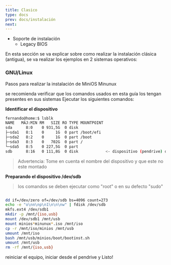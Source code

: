 ```yaml
---
title: Clasico
type: docs
prev: docs/instalación
next:
---
```



* Soporte de instalación  
    * Legacy BIOS

En esta sección se va explicar sobre como realizar la instalación clásica (antigua), se va realizar los ejemplos en 2 sistemas operativos:

### GNU/Linux

Pasos para realizar la instalación de MiniOS Minunux

se recomienda verificar que los comandos usados en esta guía los tengan presentes en sus sistemas
Ejecutar los siguientes comandos:

**Identificar el dispositivo**

```bash {filename="bash"}
fernando@home:$ lsblk 
NAME   MAJ:MIN RM   SIZE RO TYPE MOUNTPOINT
sda      8:0    0 931,5G  0 disk 
├─sda1   8:1    0     1G  0 part /boot/efi
├─sda2   8:2    0     1G  0 part /boot
├─sda3   8:3    0   702G  0 part /
└─sda5   8:5    0 227,5G  0 part 
sdb      8:16   0 111,8G  0 disk            <- dispositivo (pendrive) donde se desea instalar

```
> Advertencia: Tome en cuenta el nombre del dispositivo y que este no este montado  

**Preparando el dispositivo /dev/sdb**  

> los comandos se deben ejecutar como "root" o en su defecto "sudo"   
  

```bash  {filename="bash"}

dd if=/dev/zero of=/dev/sdb bs=4096 count=273  
echo -e "o\nn\np\n1\n\n\nw" | fdisk /dev/sdb   
mkfs.ext4 /dev/sdb1                            
mkdir -p /mnt/{iso,usb}                        
mount /dev/sdb1 /mnt/usb                       
mount minios*minunux*.iso /mnt/iso             
cp -r /mnt/iso/minios /mnt/usb                 
umount /mnt/iso                                
bash /mnt/usb/minios/boot/bootinst.sh          
umount /mnt/usb                                
rm -rf /mnt/{iso,usb}                          

```
reiniciar el equipo, iniciar desde el pendrive y Listo!
